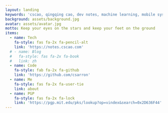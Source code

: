 ```yaml
---
layout: landing
keywords: 'cscao, qingqing cao, dev notes, machine learning, mobile systems, Android'
background: assets/background.jpg
avatar: assets/avatar.jpg
motto: Keep your eyes on the stars and keep your feet on the ground
items:
  - name: Tech
    fa-style: fas fa-2x fa-pencil-alt
    link: 'https://notes.cscao.com'
  # - name: Blog
  #   fa-style: fas fa-2x fa-book
  #   link: zh
  - name: Code
    fa-style: fab fa-2x fa-github
    link: 'https://github.com/csarron'
  - name: Me
    fa-style: fas fa-2x fa-user-tie
    link: about
  - name: PGP
    fa-style: fas fa-2x fa-lock
    link: 'https://pgp.mit.edu/pks/lookup?op=vindex&search=0x2D636F44'
---
```


